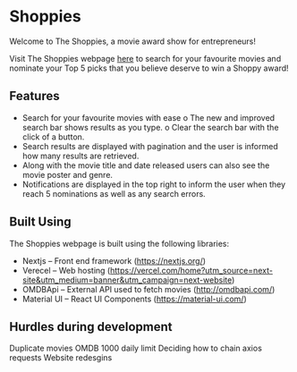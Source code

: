 # Shoppies
Welcome to The Shoppies, a movie award show for entrepreneurs!

Visit The Shoppies webpage [here](https://shoppies-six.vercel.app/) to search for your favourite movies and nominate your Top 5 picks that you believe deserve to win a Shoppy award!

## Features
-	Search for your favourite movies with ease
o	The new and improved search bar shows results as you type.
o	Clear the search bar with the click of a button.
-	Search results are displayed with pagination and the user is informed how many results are retrieved.
-	Along with the movie title and date released users can also see the movie poster and genre. 
-	Notifications are displayed in the top right to inform the user when they reach 5 nominations as well as any search errors.

## Built Using

The Shoppies webpage is built using the following libraries:
-	Nextjs – Front end framework (https://nextjs.org/)
-	Verecel – Web hosting (https://vercel.com/home?utm_source=next-site&utm_medium=banner&utm_campaign=next-website)
-	OMDBApi – External API used to fetch movies (http://omdbapi.com/)
-	Material UI – React UI Components (https://material-ui.com/)

## Hurdles during development
Duplicate movies
OMDB 1000 daily limit 
Deciding how to chain axios requests
Website redesgins
